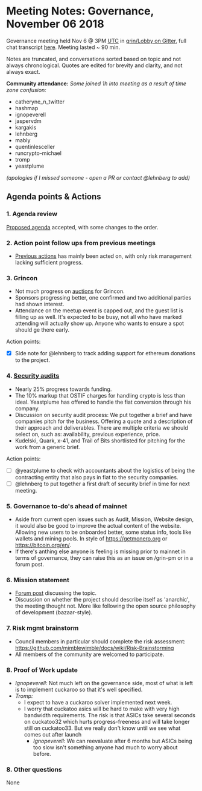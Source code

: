 # Meeting Notes: Governance, November 06 2018

Governance meeting held Nov 6 @ 3PM [UTC](http://www.timebie.com/std/utc.php) in [grin/Lobby on Gitter](https://gitter.im/grin_community/Lobby), full chat transcript [here](https://gitter.im/grin_community/Lobby?at=5be1ac75f25a725338fdf19a). Meeting lasted ~ 90 min.

Notes are truncated, and conversations sorted based on topic and not always chronological. Quotes are edited for brevity and clarity, and not always exact. 

**Community attendance:**
_Some joined 1h into meeting as a result of time zone confusion:_
* catheryne_n_twitter
* hashmap
* ignopeverell
* jaspervdm
* kargakis
* lehnberg
* mably
* quentinlesceller
* runcrypto-michael
* tromp
* yeastplume

_(apologies if I missed someone - open a PR or contact @lehnberg to add)_


## Agenda points & Actions

### 1. Agenda review
[Proposed agenda](https://github.com/mimblewimble/grin-pm/issues/5) accepted, with some changes to the order.

### 2. Action point follow ups from previous meetings

* [Previous actions](https://github.com/mimblewimble/grin-pm/blob/master/notes/20181023-meeting-governance.md) has mainly been acted on, with only risk management lacking sufficient progress.

### 3. Grincon
* Not much progress on [auctions](https://github.com/mimblewimble/grin-pm/issues/9) for Grincon.
* Sponsors progressing better, one confirmed and two additional parties had shown interest.
* Attendance on the meetup event is capped out, and the guest list is filling up as well. It's expected to be busy, not all who have marked attending will actually show up. Anyone who wants to ensure a spot should ge there early.

Action points:
* [X] Side note for @lehnberg to track adding support for ethereum donations to the project.

### 4. [Security audits](https://github.com/mimblewimble/grin/issues/1609)

* Nearly 25% progress towards funding.
* The 10% markup that OSTIF charges for handling crypto is less than ideal. Yeastplume has offered to handle the fiat conversion through his company.
* Discussion on security audit process: We put together a brief and have companies pitch for the business. Offering a quote and a description of their approach and deliverables. There are multiple criteria we should select on, such as: availability, previous experience, price.
* Kudelski, Quark, x-41, and Trail of Bits shortlisted for pitching for the work from a generic brief.

Action points:
* [ ] @yeastplume to check with accountants about the logistics of being the contracting entity that also pays in fiat to the security companies.
* [ ] @lehnberg to put together a first draft of security brief in time for next meeting.

### 5. Governance to-do's ahead of mainnet
* Aside from current open issues such as Audit, Mission, Website design, it would also be good to improve the actual content of the website. Allowing new users to be onboarded better, some status info, tools like wallets and mining pools. In style of https://getmonero.org or https://bitcoin.org/en/.
* If there's anthing else anyone is feeling is missing prior to mainnet in terms of governance, they can raise this as an issue on /grin-pm or in a forum post.

### 6. Mission statement
* [Forum post](https://forum.grin.mw/t/help-us-write-grins-mission-statement/1114) discussing the topic.
* Discussion on whether the project should describe itself as 'anarchic', the meeting thought not. More like following the open source philosophy of development (bazaar-style).

### 7. Risk mgmt brainstorm
* Council members in particular should complete the risk assessment: https://github.com/mimblewimble/docs/wiki/Risk-Brainstorming
* All members of the community are welcomed to participate.

### 8. Proof of Work update
* _Ignopeverell:_ Not much left on the governance side, most of what is left is to implement cuckaroo so that it's well specified.
* _Tromp:_ 
   * I expect to have a cuckaroo solver implemented next week.
   * I worry that cuckatoo asics will be hard to make with very high bandwidth requirements. The risk is that ASICs take several seconds on cuckatoo32 which hurts progress-freeness and will take longer still on cuckatoo33. But we really don't know until we see what comes out after launch
      * _Ignopeverell:_  We can reevaluate after 6 months but ASICs being too slow isn't something anyone had much to worry about before.

### 8. Other questions

None
